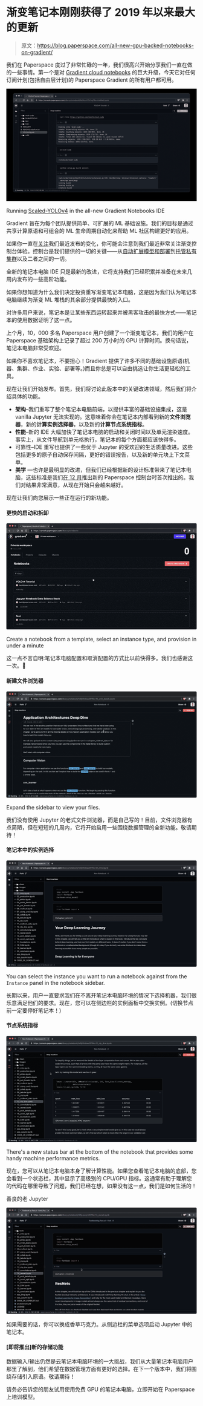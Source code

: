 # 渐变笔记本刚刚获得了 2019 年以来最大的更新

> 原文：<https://blog.paperspace.com/all-new-gpu-backed-notebooks-on-gradient/>

我们在 Paperspace 度过了非常忙碌的一年，我们很高兴开始分享我们一直在做的一些事情。第一个是对 [Gradient cloud notebooks](https://gradient.paperspace.com/notebooks) 的巨大升级，今天它对任何订阅计划(包括自由层计划)的 Paperspace Gradient 的所有用户都可用。

![](img/60157e2fa6e3e76f2449e9ca91bd121e.png)

Running [Scaled-YOLOv4](https://blog.paperspace.com/how-to-train-scaled-yolov4-object-detection/) in the all-new Gradient Notebooks IDE

Gradient 旨在为每个团队提供简单、可扩展的 ML 基础设施。我们的目标是通过共享计算原语和可组合的 ML 生命周期自动化来帮助 ML 社区构建更好的应用。

如果你一直在[关注](https://updates.paperspace.com/)我们最近发布的变化，你可能会注意到我们最近非常关注渐变控制台体验。控制台是我们提供的一切的关键——从[自动扩展模型和部署](https://updates.paperspace.com/autoscaling-is-here!-G3nS8)到[托管私有集群](https://blog.paperspace.com/introducing-private-gradient-clusters/)以及二者之间的一切。

全新的笔记本电脑 IDE 只是最新的改进，它将支持我们已经积累并准备在未来几周内发布的一些高阶功能。

如果你想知道为什么我们决定投资重写渐变笔记本电脑，这是因为我们认为笔记本电脑继续为渐变 ML 堆栈的其余部分提供最快的入口。

对许多用户来说，笔记本是让某些东西运转起来并被黑客攻击的最快方式——笔记本的使用数据证明了这一点。

上个月，10，000 多名 Paperspace 用户创建了一个渐变笔记本，我们的用户在 Paperspace 基础架构上记录了超过 200 万小时的 GPU 计算时间。换句话说，笔记本电脑非常受欢迎。

如果你不喜欢笔记本，不要担心！Gradient 提供了许多不同的基础设施原语(机器、集群、作业、实验、部署等。)而且你总是可以自由挑选让你生活更轻松的工具。

现在让我们开始发布。首先，我们将讨论此版本中的关键改进领域，然后我们将介绍具体的功能。

*   **架构**–我们重写了整个笔记本电脑前端，以提供丰富的基础设施集成，这是 vanilla Jupyter 无法实现的。这意味着你会在笔记本内部看到新的**文件浏览器**，新的**计算实例选择器**，以及新的**计算节点系统指标**。
*   **性能**–新的 IDE 大幅加快了笔记本电脑的启动和关闭时间以及单元渲染速度。事实上，从文件导航到单元格执行，笔记本的每个方面都应该快得多。
*   可靠性–IDE 重写也提供了一些优于 Jupyter 的受欢迎的生活质量改进。这些包括更多的原子自动保存间隔，更好的错误报告，以及新的单元块上下文菜单。
*   **美学** —也许是最明显的改进，但我们已经根据新的设计标准带来了笔记本电脑，这些标准是我们[在 12 月](https://blog.paperspace.com/web-console-2-0/)推出新的 Paperspace 控制台时首次推出的。我们对结果非常满意，从现在开始只会越来越好。

现在让我们向您展示一些正在运行的新功能。

#### 更快的启动和拆卸

![](img/05d9a873fa004681a5a2eaeba7f5285a.png)

Create a notebook from a template, select an instance type, and provision in under a minute

这一点不言自明:笔记本电脑配置和取消配置的方式比以前快得多。我们也感谢这一次。🙏

#### 新建文件浏览器

![](img/478ddcc9ba4e66b11c23561adfd453e3.png)

Expand the sidebar to view your files.

我们没有使用 Jupyter 的老式文件浏览器，而是自己写的！目前，文件浏览器有点简陋，但在短短的几周内，它将开始启用一些围绕数据管理的全新功能。敬请期待！

#### 笔记本中的实例选择

![](img/e6d13d7078fee64523543f3f16809d24.png)

You can select the instance you want to run a notebook against from the `Instance` panel in the notebook sidebar.

长期以来，用户一直要求我们在不离开笔记本电脑环境的情况下选择机器，我们很乐意满足他们的要求。现在，您可以在侧边栏的实例面板中交换实例。(切换节点前一定要停好笔记本！)

#### **节点系统指标**

![](img/517e804cf46ab8c12efe81ce589dcc97.png)

There's a new status bar at the bottom of the notebook that provides some handy machine performance metrics. 

现在，您可以从笔记本电脑本身了解计算性能。如果您查看笔记本电脑的底部，您会看到一个状态栏，其中显示了高级别的 CPU/GPU 指标。这通常有助于理解您的代码在哪里导致了问题，我们已经在想，如果没有这一点，我们是如何生活的！

善良的老 Jupyter

![](img/cba6b4f84e24fd44e9e7c246b986ade6.png)

如果需要的话，你可以换成香草巧克力。从侧边栏的菜单选项启动 Jupyter 中的笔记本。

#### [即将推出]新的存储功能

数据输入/输出仍然是云笔记本电脑环境的一大挑战，我们从大量笔记本电脑用户那里了解到，他们希望在数据管理方面有更好的选择。在下一个版本中，我们将围绕存储引入原语。敬请期待！

请务必告诉您的朋友试用使用免费 GPU 的笔记本电脑，立即开始在 Paperspace 上培训模型。
